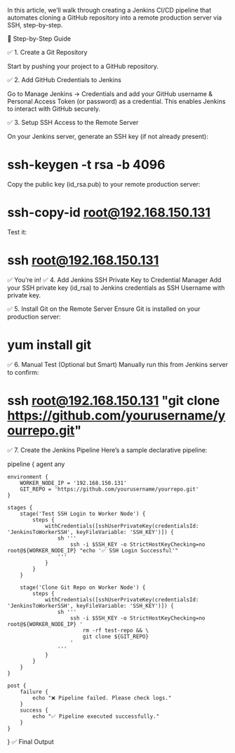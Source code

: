 In this article, we’ll walk through creating a Jenkins CI/CD pipeline that automates cloning a GitHub repository into a remote production server via SSH, step-by-step.

📌 Step-by-Step Guide

✅ 1. Create a Git Repository

Start by pushing your project to a GitHub repository.

✅ 2. Add GitHub Credentials to Jenkins

Go to Manage Jenkins → Credentials and add your GitHub username & Personal Access Token (or password) as a credential. This enables Jenkins to interact with GitHub securely.

✅ 3. Setup SSH Access to the Remote Server

On your Jenkins server, generate an SSH key (if not already present):
# ssh-keygen -t rsa -b 4096

Copy the public key (id_rsa.pub) to your remote production server:
# ssh-copy-id root@192.168.150.131

Test it:
# ssh root@192.168.150.131

✅ You’re in!
✅ 4. Add Jenkins SSH Private Key to Credential Manager
Add your SSH private key (id_rsa) to Jenkins credentials as SSH Username with private key.

✅ 5. Install Git on the Remote Server
Ensure Git is installed on your production server:
# yum install git 

✅ 6. Manual Test (Optional but Smart)
Manually run this from Jenkins server to confirm:
# ssh root@192.168.150.131 "git clone https://github.com/yourusername/yourrepo.git"

✅ 7. Create the Jenkins Pipeline
Here’s a sample declarative pipeline:

pipeline {
    agent any

    environment {
        WORKER_NODE_IP = '192.168.150.131'
        GIT_REPO = 'https://github.com/yourusername/yourrepo.git'
    }

    stages {
        stage('Test SSH Login to Worker Node') {
            steps {
                withCredentials([sshUserPrivateKey(credentialsId: 'JenkinsToWorkerSSH', keyFileVariable: 'SSH_KEY')]) {
                    sh '''
                        ssh -i $SSH_KEY -o StrictHostKeyChecking=no root@${WORKER_NODE_IP} "echo '✅ SSH Login Successful'"
                    '''
                }
            }
        }

        stage('Clone Git Repo on Worker Node') {
            steps {
                withCredentials([sshUserPrivateKey(credentialsId: 'JenkinsToWorkerSSH', keyFileVariable: 'SSH_KEY')]) {
                    sh '''
                        ssh -i $SSH_KEY -o StrictHostKeyChecking=no root@${WORKER_NODE_IP} '
                            rm -rf test-repo && \
                            git clone ${GIT_REPO}
                        '
                    '''
                }
            }
        }
    }

    post {
        failure {
            echo "❌ Pipeline failed. Please check logs."
        }
        success {
            echo "✅ Pipeline executed successfully."
        }
    }
}
✅ Final Output
